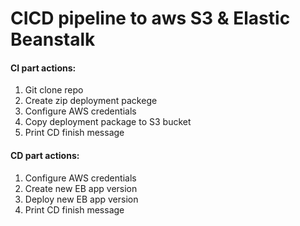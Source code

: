 # CICD pipeline to aws S3 & Elastic Beanstalk

#### CI part actions:
1. Git clone repo
2. Create zip deployment packege
3. Configure AWS credentials
4. Copy deployment package to S3 bucket
5. Print CD finish message

#### CD part actions:
1. Configure AWS credentials
2. Create new EB app version
3. Deploy new EB app version
4. Print CD finish message

